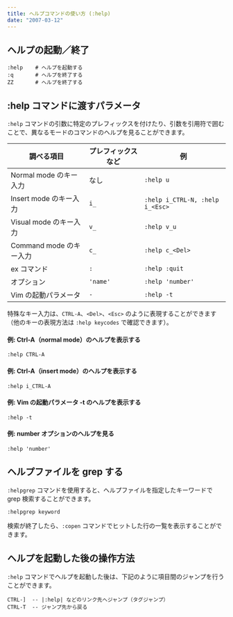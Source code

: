 ```yaml
---
title: ヘルプコマンドの使い方 (:help)
date: "2007-03-12"
---
```


ヘルプの起動／終了
----

~~~
:help    # ヘルプを起動する
:q       # ヘルプを終了する
ZZ       # ヘルプを終了する
~~~


:help コマンドに渡すパラメータ
----

`:help` コマンドの引数に特定のプレフィックスを付けたり、引数を引用符で囲むことで、異なるモードのコマンドのヘルプを見ることができます。

| 調べる項目 | プレフィックスなど | 例   |
| ---------- | ------------------ | ---- |
| Normal mode のキー入力  | なし      | `:help u` |
| Insert mode のキー入力  | `i_`      | `:help i_CTRL-N, :help i_<Esc>` |
| Visual mode のキー入力  | `v_`      | `:help v_u` |
| Command mode のキー入力 | `c_`      | `:help c_<Del>` |
| ex コマンド             | `:`       | `:help :quit` |
| オプション              | `'name'`  | `:help 'number'` |
| Vim の起動パラメータ    | `-`       | `:help -t` |

特殊なキー入力は、`CTRL-A`、`<Del>`、`<Esc>` のように表現することができます（他のキーの表現方法は `:help keycodes` で確認できます）。

#### 例: Ctrl-A（normal mode）のヘルプを表示する

~~~
:help CTRL-A
~~~

#### 例: Ctrl-A（insert mode）のヘルプを表示する

~~~
:help i_CTRL-A
~~~

#### 例: Vim の起動パラメータ -t のヘルプを表示する

~~~
:help -t
~~~

#### 例: number オプションのヘルプを見る

~~~
:help 'number'
~~~


ヘルプファイルを grep する
----

`:helpgrep` コマンドを使用すると、ヘルプファイルを指定したキーワードで grep 検索することができます。

~~~
:helpgrep keyword
~~~

検索が終了したら、`:copen` コマンドでヒットした行の一覧を表示することができます。


ヘルプを起動した後の操作方法
----

`:help` コマンドでヘルプを起動した後は、下記のように項目間のジャンプを行うことができます。

~~~
CTRL-]  -- |:help| などのリンク先へジャンプ（タグジャンプ）
CTRL-T  -- ジャンプ先から戻る
~~~

